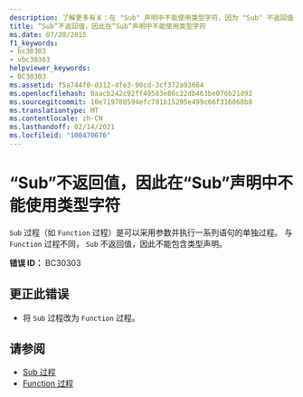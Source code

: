 ```yaml
---
description: 了解更多有关：在 "Sub" 声明中不能使用类型字符，因为 "Sub" 不返回值
title: “Sub”不返回值，因此在“Sub”声明中不能使用类型字符
ms.date: 07/20/2015
f1_keywords:
- bc30303
- vbc30303
helpviewer_keywords:
- BC30303
ms.assetid: f5a744f0-d312-4fe3-90cd-3cf372a93664
ms.openlocfilehash: 0aacb242c92ff49583e86c22db463be076b21d92
ms.sourcegitcommit: 10e719780594efc781b15295e499c66f316068b8
ms.translationtype: MT
ms.contentlocale: zh-CN
ms.lasthandoff: 02/14/2021
ms.locfileid: "100470676"
---
```

# <a name="type-character-cannot-be-used-in-a-sub-declaration-because-a-sub-doesnt-return-a-value"></a>“Sub”不返回值，因此在“Sub”声明中不能使用类型字符

`Sub` 过程（如 `Function` 过程）是可以采用参数并执行一系列语句的单独过程。 与 `Function` 过程不同， `Sub` 不返回值，因此不能包含类型声明。  
  
 **错误 ID：** BC30303  
  
## <a name="to-correct-this-error"></a>更正此错误  
  
- 将 `Sub` 过程改为 `Function` 过程。  
  
## <a name="see-also"></a>请参阅

- [Sub 过程](../programming-guide/language-features/procedures/sub-procedures.md)
- [Function 过程](../programming-guide/language-features/procedures/function-procedures.md)
